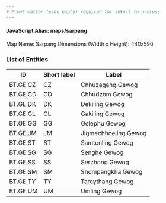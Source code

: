 ```yaml
---
# Front matter (even empty) required for Jekyll to process
---
```


#### JavaScript Alias: maps/sarpang

Map Name: Sarpang
Dimensions (Width x Height): 440x590

### List of Entities

ID | Short label | Label
---|---|---|
BT.GE.CZ|CZ|Chhuzagang Gewog
BT.GE.CD|CD|Chhudzom Gewog
BT.GE.DK|DK|Dekiling Gewog
BT.GE.GL|GL|Gakiling Gewog
BT.GE.GG|GG|Gelephu Gewog
BT.GE.JM|JM|Jigmechhoeling Gewog
BT.GE.ST|ST|Samtenling Gewog
BT.GE.SG|SG|Senghe Gewog
BT.GE.SS|SS|Serzhong Gewog
BT.GE.SM|SM|Shompangkha Gewog
BT.GE.TY|TY|Tareythang Gewog
BT.GE.UM|UM|Umling Gewog